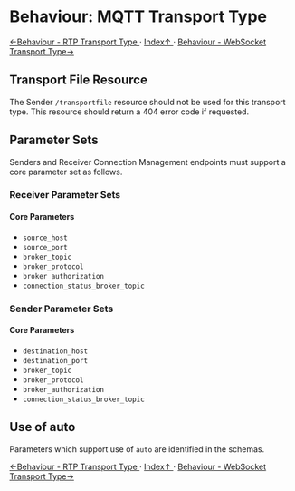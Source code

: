 # Behaviour: MQTT Transport Type

[←Behaviour - RTP Transport Type ](4.1._Behaviour_-_RTP_Transport_Type.md) · [ Index↑ ](..) · [Behaviour - WebSocket Transport Type→](4.3._Behaviour_-_WebSocket_Transport_Type.md)



## Transport File Resource

The Sender `/transportfile` resource should not be used for this transport type. This resource should return a 404 error code if requested.

## Parameter Sets

Senders and Receiver Connection Management endpoints must support a core parameter set as follows.

### Receiver Parameter Sets

#### Core Parameters

*   `source_host`
*   `source_port`
*   `broker_topic`
*   `broker_protocol`
*   `broker_authorization`
*   `connection_status_broker_topic`

### Sender Parameter Sets

#### Core Parameters

*   `destination_host`
*   `destination_port`
*   `broker_topic`
*   `broker_protocol`
*   `broker_authorization`
*   `connection_status_broker_topic`

## Use of auto

Parameters which support use of `auto` are identified in the schemas.

[←Behaviour - RTP Transport Type ](4.1._Behaviour_-_RTP_Transport_Type.md) · [ Index↑ ](..) · [Behaviour - WebSocket Transport Type→](4.3._Behaviour_-_WebSocket_Transport_Type.md)
